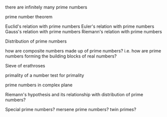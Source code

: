 there are infinitely many prime numbers

prime number theorem

Euclid's relation with prime numbers
Euler's relation with prime numbers
Gauss's relation with prime numbers
Riemann's relation with prime numbers

Distribution of prime numbers

how are composite numbers made up of prime numbers?
i.e. how are prime numbers forming the building blocks of real numbers?

Sieve of erathroses

primality of a number
test for primality

prime numbers in complex plane

Riemann's hypothesis and its relationship with distribution of prime numbers?

Special prime numbers?
mersene prime numbers?
twin primes?
